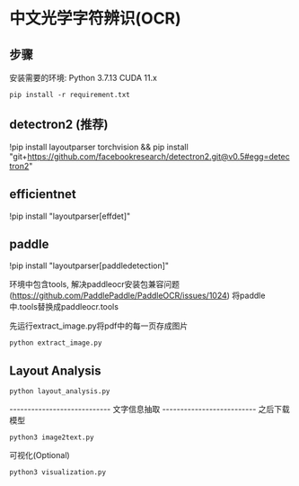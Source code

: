 # 中文光学字符辨识(OCR)

## 步骤
安装需要的环境:
Python 3.7.13
CUDA 11.x

```shell
pip install -r requirement.txt
```
## detectron2 (推荐)
!pip install layoutparser torchvision && pip install "git+https://github.com/facebookresearch/detectron2.git@v0.5#egg=detectron2"
## efficientnet
!pip install "layoutparser[effdet]"
## paddle
!pip install "layoutparser[paddledetection]"

环境中包含tools, 解决paddleocr安装包兼容问题(https://github.com/PaddlePaddle/PaddleOCR/issues/1024)
将paddle中.tools替换成paddleocr.tools

先运行extract_image.py将pdf中的每一页存成图片
```shell
python extract_image.py
```

## Layout Analysis
```
python layout_analysis.py
```

---------------------------- 文字信息抽取 --------------------------
之后下载模型
```shell
python3 image2text.py
```
可视化(Optional)
```shell
python3 visualization.py
```

